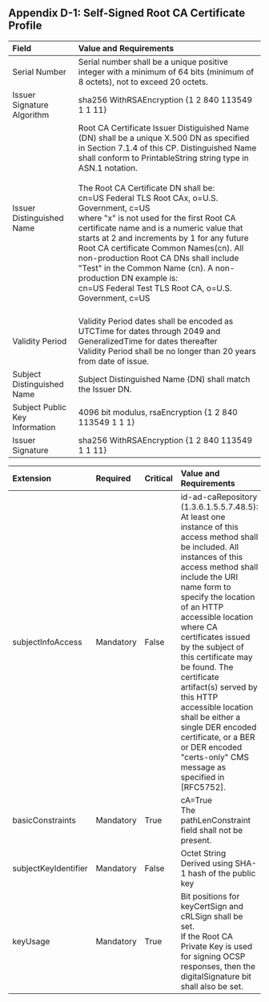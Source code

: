 ## Appendix D-1: Self-Signed Root CA Certificate Profile

| **Field** | **Value and Requirements**  |
| :-------- |  :-------------------------------     |
| Serial Number   | Serial number shall be a unique positive integer with a minimum of 64 bits (minimum of 8 octets), not to exceed 20 octets. |
| Issuer Signature Algorithm   | sha256 WithRSAEncryption {1 2 840 113549 1 1 11}  |
| Issuer Distinguished Name   | Root CA Certificate Issuer Distiguished Name (DN) shall be a unique X.500 DN as specified in Section 7.1.4 of this CP.  Distinguished Name shall conform to PrintableString string type in ASN.1 notation. <br><br>The Root CA Certificate DN shall be: <br>cn=US Federal TLS Root CAx, o=U.S. Government, c=US <br>where "x" is not used for the first Root CA certificate name and is a numeric value that starts at 2 and increments by 1 for any future Root CA certificate Common Names(cn). All non-production Root CA DNs shall include "Test" in the Common Name (cn). A non-production DN example is: <br>cn=US Federal Test TLS Root CA, o=U.S. Government, c=US <br> <br> |
| Validity Period   | Validity Period dates shall be encoded as UTCTime for dates through 2049 and GeneralizedTime for dates thereafter <br> Validity Period shall be no longer than 20 years from date of issue. |
| Subject Distinguished Name   | Subject Distinguished Name (DN) shall match the Issuer DN.   |
| Subject Public Key Information   | 4096 bit modulus, rsaEncryption {1 2 840 113549 1 1 1}   |
| Issuer Signature   | sha256 WithRSAEncryption {1 2 840 113549 1 1 11}    |

| **Extension** |  **Required**   | **Critical** | **Value and Requirements** |
| :-------- | :----------------|:----------------|:----------------|
| subjectInfoAccess  | Mandatory | False |  id-ad-caRepository (1.3.6.1.5.5.7.48.5):<br>At least one instance of this access method shall be included.  All instances of this access method shall include the URI name form to specify the location of an HTTP accessible location where CA certificates issued by the subject of this certificate may be found.  The certificate artifact(s) served by this HTTP accessible location shall be either a single DER encoded certificate, or a BER or DER encoded "certs-only" CMS message as specified in [RFC5752]. |
| basicConstraints   | Mandatory | True |  cA=True <br> The pathLenConstraint field shall not be present. |
| subjectKeyIdentifier | Mandatory | False |  Octet String <br> Derived using SHA-1 hash of the public key  |
| keyUsage   | Mandatory | True | Bit positions for keyCertSign and cRLSign shall be set. <br> If the Root CA Private Key is used for signing OCSP responses, then the digitalSignature bit shall also be set.|   
